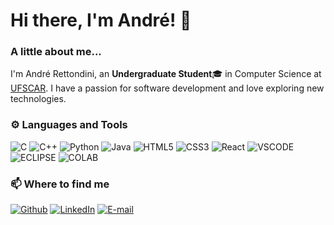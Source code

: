 # Hi there, I'm André! 👋


### A little about me...
I'm André Rettondini, an **Undergraduate Student**🎓 in Computer Science at [UFSCAR](https://www.ufscar.br/). I have a passion for software development and love exploring new technologies. <br>

### ⚙️ Languages and Tools
![C](https://img.shields.io/badge/c-%2300599C.svg?style=for-the-badge&logo=c&logoColor=white) ![C++](https://img.shields.io/badge/c++-%2300599C.svg?style=for-the-badge&logo=c%2B%2B&logoColor=white) ![Python](https://img.shields.io/badge/python-3670A0?style=for-the-badge&logo=python&logoColor=ffdd54) ![Java](https://img.shields.io/badge/java-%23ED8B00.svg?style=for-the-badge&logo=openjdk&logoColor=white) ![HTML5](https://img.shields.io/badge/html5-%23E34F26.svg?style=for-the-badge&logo=html5&logoColor=white) ![CSS3](https://img.shields.io/badge/css3-%231572B6.svg?style=for-the-badge&logo=css3&logoColor=white) ![React](https://img.shields.io/badge/react-%2320232a.svg?style=for-the-badge&logo=react&logoColor=%2361DAFB)  ![VSCODE](https://img.shields.io/badge/VSCode-0078D4?style=for-the-badge&logo=visual%20studio%20code&logoColor=white) ![ECLIPSE](https://img.shields.io/badge/Eclipse-2C2255?style=for-the-badge&logo=eclipse&logoColor=white) ![COLAB](https://img.shields.io/badge/Colab-F9AB00?style=for-the-badge&logo=googlecolab&color=525252)


### 📫 Where to find me

[![Github](https://img.shields.io/badge/GitHub-100000?style=for-the-badge&logo=github&logoColor=white)](https://github.com/alrettondini)
[![LinkedIn](https://img.shields.io/badge/LinkedIn-0077B5?style=for-the-badge&logo=linkedin&logoColor=white)](https://www.linkedin.com/in/andre-rettondini/)
[![E-mail](https://img.shields.io/badge/Gmail-D14836?style=for-the-badge&logo=gmail&logoColor=white)](mailto:andre.retton21@gmail.com)


